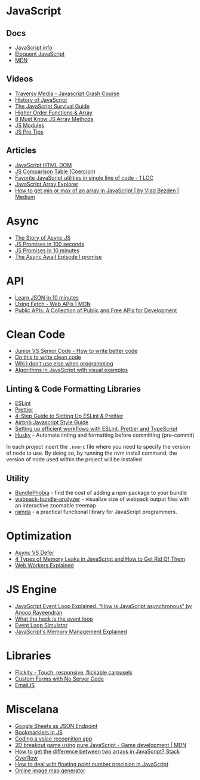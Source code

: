 # JavaScript

## Docs

- [JavaScript.info](https://javascript.info/)
- [Eloquent JavaScript](https://eloquentjavascript.net/)
- [MDN](https://developer.mozilla.org/en-US/docs/Web/JavaScript/A_re-introduction_to_JavaScript)

## Videos

- [Traversy Media - Javascript Crash Course](https://www.youtube.com/watch?v=hdI2bqOjy3c)
- [History of JavaScript](https://www.youtube.com/watch?v=Sh6lK57Cuk4)
- [The JavaScript Survival Guide](https://www.youtube.com/watch?v=9emXNzqCKyg)
- [Higher Order Functions & Array](https://www.youtube.com/watch?v=rRgD1yVwIvE)
- [8 Must Know JS Array Methods](https://www.youtube.com/watch?v=R8rmfD9Y5-c)
- [JS Modules](https://www.youtube.com/watch?v=cRHQNNcYf6s)
- [JS Pro Tips](https://www.youtube.com/watch?v=Mus_vwhTCq0)

## Articles

- [JavaScript HTML DOM](https://www.w3schools.com/js/js_htmldom.asp)
- [JS Comparison Table (Coercion)](https://dorey.github.io/JavaScript-Equality-Table/)
- [Favorite JavaScript utilities in single line of code - 1 LOC](https://1loc.dev/)
- [JavaScript Array Explorer](https://sdras.github.io/array-explorer/)
- [How to get min or max of an array in JavaScript | by Vlad Bezden | Medium](https://medium.com/@vladbezden/how-to-get-min-or-max-of-an-array-in-javascript-1c264ec6e1aa)

# Async

- [The Story of Async JS](https://www.youtube.com/watch?v=rivBfgaEyWQ)
- [JS Promises in 100 seconds](https://www.youtube.com/watch?v=RvYYCGs45L4)
- [JS Promises in 10 minutes](https://www.youtube.com/watch?v=DHvZLI7Db8E)
- [The Async Await Episode I promise](https://www.youtube.com/watch?v=vn3tm0quoqE)

# API

- [Learn JSON in 10 minutes](https://www.youtube.com/watch?v=iiADhChRriM)
- [Using Fetch - Web APIs | MDN](https://developer.mozilla.org/en-US/docs/Web/API/Fetch_API/Using_Fetch)
- [Public APIs: A Collection of Public and Free APIs for Development](https://public-apis.xyz/)

# Clean Code

- [Junior VS Senior Code - How to write better code](https://www.youtube.com/watch?v=g2nMKzhkvxw)
- [Do this to write clean code](https://www.youtube.com/watch?v=ZI3q-_vjSZE)
- [Whi I don't use else when programming](https://www.youtube.com/watch?v=EumXak7TyQ0&)
- [Algorithms in JavaScript with visual examples](https://dev.to/swastikyadav/algorithms-in-javascript-with-visual-examples-gh3)

## Linting & Code Formatting Libraries
- [ESLint](https://github.com/eslint/eslint)
- [Prettier](https://github.com/prettier/prettier)
- [4-Step Guide to Setting Up ESLint & Prettier](https://medium.com/javascript-in-plain-english/4-step-guide-to-setting-up-eslint-prettier-d87904a7746e)
- [Airbnb Javascript Style Guide](https://airbnb.io/javascript/)
- [Setting up efficient workflows with ESLint, Prettier and TypeScript](https://indepth.dev/posts/1282/setting-up-efficient-workflows-with-eslint-prettier-and-typescript)
- [Husky](https://github.com/typicode/husky) - Automate linting and formatting before committing (pre-commit)

In each project insert the `.nvmrc` file where you need to specify the version of node to use. By doing so, by running the nvm install command, the version of node used within the project will be installed

## Utility

- [BundlePhobia](https://bundlephobia.com/) - find the cost of adding a npm package to your bundle
- [webpack-bundle-analyzer](https://github.com/webpack-contrib/webpack-bundle-analyzer) - visualize size of webpack output files with an interactive zoomable treemap
- [ramda](https://github.com/ramda/ramda) - a practical functional library for JavaScript programmers.

# Optimization

- [Async VS Defer](https://www.youtube.com/watch?v=BMuFBYw91UQ)
- [4 Types of Memory Leaks in JavaScript and How to Get Rid Of Them](https://levelup.gitconnected.com/4-types-of-memory-leaks-in-javascript-and-how-to-get-rid-of-them-25137bed51cf)
- [Web Workers Explained](https://youtu.be/Gcp7triXFjg)

# JS Engine

- [JavaScript Event Loop Explained. “How is JavaScript asynchronous" by Anoop Raveendran](https://medium.com/front-end-weekly/javascript-event-loop-explained-4cd26af121d4)
- [What the heck is the event loop](https://www.youtube.com/watch?v=8aGhZQkoFbQ)
- [Event Loop Simulator](http://latentflip.com/loupe/?code=JC5vbignYnV0dG9uJywgJ2NsaWNrJywgZnVuY3Rpb24gb25DbGljaygpIHsKICAgIHNldFRpbWVvdXQoZnVuY3Rpb24gdGltZXIoKSB7CiAgICAgICAgY29uc29sZS5sb2coJ1lvdSBjbGlja2VkIHRoZSBidXR0b24hJyk7ICAgIAogICAgfSwgMjAwMCk7Cn0pOwoKY29uc29sZS5sb2coIkhpISIpOwoKc2V0VGltZW91dChmdW5jdGlvbiB0aW1lb3V0KCkgewogICAgY29uc29sZS5sb2coIkNsaWNrIHRoZSBidXR0b24hIik7Cn0sIDUwMDApOwoKY29uc29sZS5sb2coIldlbGNvbWUgdG8gbG91cGUuIik7!!!)
- [JavaScript's Memory Management Explained](https://felixgerschau.com/javascript-memory-management/)

# Libraries

- [Flickity - Touch, responsive, flickable carousels](https://flickity.metafizzy.co/)
- [Custom Forms with No Server Code](https://formspree.io/)
- [EmailJS](https://www.emailjs.com/)

# Miscelana

- [Google Sheets as JSON Endpoint](https://medium.com/@clarkjasonngo/google-sheets-as-json-endpoint-31fe3b97bcc7)
- [Bookmarklets in JS](https://www.youtube.com/watch?v=DloHqUfPbJc)
- [Coding a voice recognition app](https://www.youtube.com/watch?v=lq7tFgvdf4k)
- [2D breakout game using pure JavaScript - Game development | MDN](https://developer.mozilla.org/en-US/docs/Games/Tutorials/2D_Breakout_game_pure_JavaScript)
- [How to get the difference between two arrays in JavaScript? Stack Overflow](https://stackoverflow.com/questions/1187518/how-to-get-the-difference-between-two-arrays-in-javascript/33034768#33034768)
- [How to deal with floating point number precision in JavaScript](https://stackoverflow.com/questions/1458633/how-to-deal-with-floating-point-number-precision-in-javascript)
- [Online image map generator](https://www.image-map.net/)
